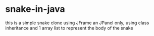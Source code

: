 # snake-in-java
this is a simple snake clone using JFrame an JPanel only, using class inheritance and 1 array list to represent the body of the snake
